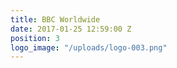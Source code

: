 ```yaml
---
title: BBC Worldwide
date: 2017-01-25 12:59:00 Z
position: 3
logo_image: "/uploads/logo-003.png"
---
```



